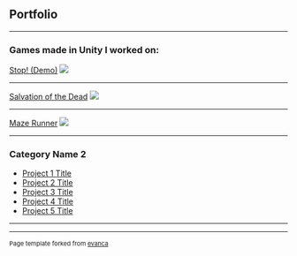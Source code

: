 ## Portfolio

---

### Games made in Unity I worked on:

[Stop! (Demo)](https://personastudio.itch.io/stop-demo)
<img src="images/StopPortfolio.jpg?raw=true"/>

---
[Salvation of the Dead](https://salvationofthedead.itch.io/salvation-of-the-dead)
<img src="images/SalvationOfTheDeadPortfollio.jpg?raw=true"/>

---
[Maze Runner](https://snowfly-studios.itch.io/maze-runner)
<img src="images/MazeRunnerPortfolio.jpg?raw=true"/>

---

### Category Name 2

- [Project 1 Title](http://example.com/)
- [Project 2 Title](http://example.com/)
- [Project 3 Title](http://example.com/)
- [Project 4 Title](http://example.com/)
- [Project 5 Title](http://example.com/)

---




---
<p style="font-size:11px">Page template forked from <a href="https://github.com/evanca/quick-portfolio">evanca</a></p>
<!-- Remove above link if you don't want to attibute -->
